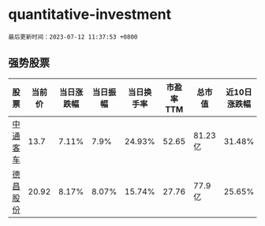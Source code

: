 # quantitative-investment

`最后更新时间：2023-07-12 11:37:53 +0800`

## 强势股票

|股票|当前价|当日涨跌幅|当日振幅|当日换手率|市盈率TTM|总市值|近10日涨跌幅|
|----|----|----|----|----|----|----|----|
|[中通客车](https://xueqiu.com/S/SZ000957)|13.7|7.11%|7.9%|24.93%|52.65|81.23亿|31.48%|
|[德昌股份](https://xueqiu.com/S/SH605555)|20.92|8.17%|8.07%|15.74%|27.76|77.9亿|25.65%|
